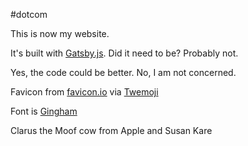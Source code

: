 #dotcom

This is now my website.

It's built with [Gatsby.js](https://www.gatsbyjs.org/).
Did it need to be? Probably not.

Yes, the code could be better. No, I am not concerned.

Favicon from [favicon.io](https://favicon.io/emoji-favicons/name-badge/) via [Twemoji](https://twemoji.twitter.com/content/twemoji-twitter/en.html)

Font is [Gingham](http://koe.berlin/variablefont/)

Clarus the Moof cow from Apple and Susan Kare
